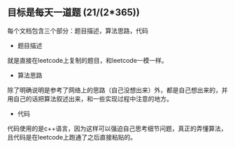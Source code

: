 ## 目标是每天一道题 (21/(2\*365))

每个文档包含三个部分：题目描述，算法思路，代码
* 题目描述

就是直接在leetcode上复制的题目，和leetcode一模一样。
* 算法思路

除了明确说明是参考了网络上的思路（自己没想出来）外，都是自己想出来的，并用自己的话把算法叙述出来，和一些实现过程中注意的地方。
* 代码

代码使用的是c++语言，因为这样可以强迫自己思考细节问题，真正的弄懂算法，且代码是在leetcode上跑通了之后直接粘贴的。
